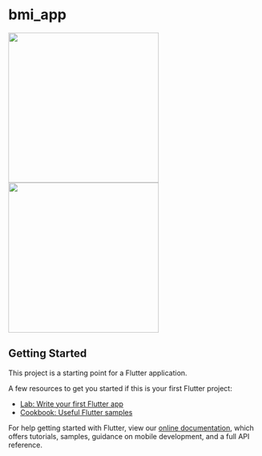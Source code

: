 # bmi_app

<img src="https://github.com/VeNOM4171/flutter_UI_apps/blob/main/screenshots/Screenshot_20201229-201712.png" height="300em"><img src="https://github.com/VeNOM4171/flutter_UI_apps/blob/main/screenshots/Screenshot_20201229-201729.png" height="300em">

## Getting Started

This project is a starting point for a Flutter application.

A few resources to get you started if this is your first Flutter project:

- [Lab: Write your first Flutter app](https://flutter.dev/docs/get-started/codelab)
- [Cookbook: Useful Flutter samples](https://flutter.dev/docs/cookbook)

For help getting started with Flutter, view our
[online documentation](https://flutter.dev/docs), which offers tutorials,
samples, guidance on mobile development, and a full API reference.
